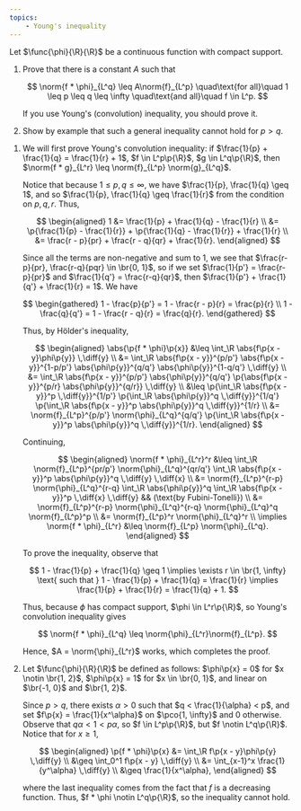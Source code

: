 ```yaml
---
topics:
    - Young's inequality
---
```


<problem>

Let $\func{\phi}{\R}{\R}$ be a continuous function with compact support.

1. Prove that there is a constant $A$ such that

    $$
    \norm{f * \phi}_{L^q} \leq A\norm{f}_{L^p}
    \quad\text{for all}\quad 1 \leq p \leq q \leq \infty
    \quad\text{and all}\quad f \in L^p.
    $$

    If you use Young's (convolution) inequality, you should prove it.

2. Show by example that such a general inequality cannot hold for $p > q$.

</problem>

<solution>

1. We will first prove Young's convolution inequality: if $\frac{1}{p} + \frac{1}{q} = \frac{1}{r} + 1$, $f \in L^p\p{\R}$, $g \in L^q\p{\R}$, then $\norm{f * g}_{L^r} \leq \norm{f}_{L^p} \norm{g}_{L^q}$.

    Notice that because $1 \leq p, q \leq \infty$, we have $\frac{1}{p}, \frac{1}{q} \geq 1$, and so $\frac{1}{p}, \frac{1}{q} \geq \frac{1}{r}$ from the condition on $p, q, r$. Thus,

    $$
    \begin{aligned}
        1
            &= \frac{1}{p} + \frac{1}{q} - \frac{1}{r} \\
            &= \p{\frac{1}{p} - \frac{1}{r}} + \p{\frac{1}{q} - \frac{1}{r}} + \frac{1}{r} \\
            &= \frac{r - p}{pr} + \frac{r - q}{qr} + \frac{1}{r}.
    \end{aligned}
    $$

    Since all the terms are non-negative and sum to $1$, we see that $\frac{r-p}{pr}, \frac{r-q}{pqr} \in \br{0, 1}$, so if we set $\frac{1}{p'} = \frac{r-p}{pr}$ and $\frac{1}{q'} = \frac{r-q}{qr}$, then $\frac{1}{p'} + \frac{1}{q'} + \frac{1}{r} = 1$. We have

    $$
    \begin{gathered}
       1 - \frac{p}{p'} = 1 - \frac{r - p}{r} = \frac{p}{r} \\
       1 - \frac{q}{q'} = 1 - \frac{r - q}{r} = \frac{q}{r}.
    \end{gathered}
    $$

    Thus, by Hölder's inequality,

    $$
    \begin{aligned}
        \abs{\p{f * \phi}\p{x}}
            &\leq \int_\R \abs{f\p{x - y}\phi\p{y}} \,\diff{y} \\
            &= \int_\R \abs{f\p{x - y}}^{p/p'} \abs{f\p{x - y}}^{1-p/p'} \abs{\phi\p{y}}^{q/q'} \abs{\phi\p{y}}^{1-q/q'} \,\diff{y} \\
            &= \int_\R \abs{f\p{x - y}}^{p/p'} \abs{\phi\p{y}}^{q/q'} \p{\abs{f\p{x - y}}^{p/r} \abs{\phi\p{y}}^{q/r}} \,\diff{y} \\
            &\leq \p{\int_\R \abs{f\p{x - y}}^p \,\diff{y}}^{1/p'} \p{\int_\R \abs{\phi\p{y}}^q \,\diff{y}}^{1/q'} \p{\int_\R \abs{f\p{x - y}}^p \abs{\phi\p{y}}^q \,\diff{y}}^{1/r} \\
            &= \norm{f}_{L^p}^{p/p'} \norm{\phi}_{L^q}^{q/q'} \p{\int_\R \abs{f\p{x - y}}^p \abs{\phi\p{y}}^q \,\diff{y}}^{1/r}.
    \end{aligned}
    $$

    Continuing,

    $$
    \begin{aligned}
        \norm{f * \phi}_{L^r}^r
            &\leq \int_\R \norm{f}_{L^p}^{pr/p'} \norm{\phi}_{L^q}^{qr/q'} \int_\R \abs{f\p{x - y}}^p \abs{\phi\p{y}}^q \,\diff{y} \,\diff{x} \\
            &= \norm{f}_{L^p}^{r-p} \norm{\phi}_{L^q}^{r-q} \int_\R \abs{\phi\p{y}}^q \int_\R \abs{f\p{x - y}}^p \,\diff{x} \,\diff{y}
                && (\text{by Fubini-Tonelli}) \\
            &= \norm{f}_{L^p}^{r-p} \norm{\phi}_{L^q}^{r-q} \norm{\phi}_{L^q}^q \norm{f}_{L^p}^p \\
            &= \norm{f}_{L^p}^r \norm{\phi}_{L^q}^r \\
        \implies
        \norm{f * \phi}_{L^r}
            &\leq \norm{f}_{L^p} \norm{\phi}_{L^q}.
    \end{aligned}
    $$

    To prove the inequality, observe that

    $$
    1 - \frac{1}{p} + \frac{1}{q} \geq 1
    \implies \exists r \in \br{1, \infty} \text{ such that } 1 - \frac{1}{p} + \frac{1}{q} = \frac{1}{r}
    \implies \frac{1}{p} + \frac{1}{r} = \frac{1}{q} + 1.
    $$

    Thus, because $\phi$ has compact support, $\phi \in L^r\p{\R}$, so Young's convolution inequality gives

    $$
    \norm{f * \phi}_{L^q}
        \leq \norm{\phi}_{L^r}\norm{f}_{L^p}.
    $$

    Hence, $A = \norm{\phi}_{L^r}$ works, which completes the proof.

2. Let $\func{\phi}{\R}{\R}$ be defined as follows: $\phi\p{x} = 0$ for $x \notin \br{1, 2}$, $\phi\p{x} = 1$ for $x \in \br{0, 1}$, and linear on $\br{-1, 0}$ and $\br{1, 2}$.

    Since $p > q$, there exists $\alpha > 0$ such that $q < \frac{1}{\alpha} < p$, and set $f\p{x} = \frac{1}{x^\alpha}$ on $\pco{1, \infty}$ and $0$ otherwise. Observe that $q\alpha < 1 < p\alpha$, so $f \in L^p\p{\R}$, but $f \notin L^q\p{\R}$. Notice that for $x \geq 1$,

    $$
    \begin{aligned}
       \p{f * \phi}\p{x}
           &= \int_\R f\p{x - y}\phi\p{y} \,\diff{y} \\
           &\geq \int_0^1 f\p{x - y} \,\diff{y} \\
           &= \int_{x-1}^x \frac{1}{y^\alpha} \,\diff{y} \\
           &\geq \frac{1}{x^\alpha},
    \end{aligned}
    $$

    where the last inequality comes from the fact that $f$ is a decreasing function. Thus, $f * \phi \notin L^q\p{\R}$, so the inequality cannot hold.

</solution>
